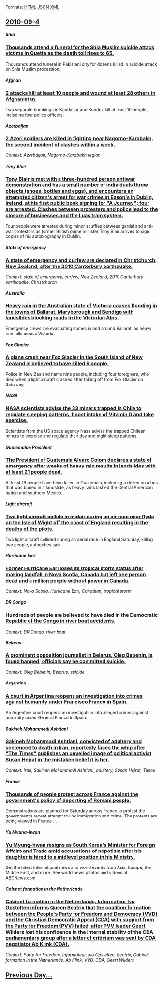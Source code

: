 
Formats: [HTML](2010/09/4/index.html)  [JSON](2010/09/4/index.json)  [XML](2010/09/4/index.xml)  

## [2010-09-4](/news/2010/09/4/index.md)

##### Shia
### [Thousands attend a funeral for the Shia Muslim suicide attack victims in Quetta as the death toll rises to 65. ](/news/2010/09/4/thousands-attend-a-funeral-for-the-shia-muslim-suicide-attack-victims-in-quetta-as-the-death-toll-rises-to-65.md)
Thousands attend funeral in Pakistani city for dozens killed in suicide attack on Shia Muslim procession.

##### Afghan
### [2 attacks kill at least 10 people and wound at least 28 others in Afghanistan. ](/news/2010/09/4/2-attacks-kill-at-least-10-people-and-wound-at-least-28-others-in-afghanistan.md)
Two separate bombings in Kandahar and Kunduz kill at least 10 people, including four police officers.

##### Azerbaijan
### [2 Azeri soldiers are killed in fighting near Nagorno-Karabakh, the second incident of clashes within a week. ](/news/2010/09/4/2-azeri-soldiers-are-killed-in-fighting-near-nagorno-karabakh-the-second-incident-of-clashes-within-a-week.md)
_Context: Azerbaijan, Nagorno-Karabakh region_

##### Tony Blair
### [Tony Blair is met with a three-hundred person antiwar demonstration and has a small number of individuals throw objects (shoes, bottles and eggs), and encounters an attempted citizen's arrest for war crimes at Eason's in Dublin, Ireland, at his first public book signing for "A Journey"; four are arrested. Clashes between protesters and police lead to the closure of businesses and the Luas tram system. ](/news/2010/09/4/tony-blair-is-met-with-a-three-hundred-person-antiwar-demonstration-and-has-a-small-number-of-individuals-throw-objects-shoes-bottles-and.md)
Four people were arrested during minor scuffles between gardaí and anti-war protestors as former British prime minister Tony Blair arrived to sign copies of his autobiography in Dublin.

##### State of emergency
### [A state of emergency and curfew are declared in Christchurch, New Zealand, after the 2010 Canterbury earthquake. ](/news/2010/09/4/a-state-of-emergency-and-curfew-are-declared-in-christchurch-new-zealand-after-the-2010-canterbury-earthquake.md)
_Context: state of emergency, curfew, New Zealand, 2010 Canterbury earthquake, Christchurch_

##### Australia
### [Heavy rain in the Australian state of Victoria causes flooding in the towns of Ballarat, Maryborough and Bendigo with landslides blocking roads in the Victorian Alps. ](/news/2010/09/4/heavy-rain-in-the-australian-state-of-victoria-causes-flooding-in-the-towns-of-ballarat-maryborough-and-bendigo-with-landslides-blocking-ro.md)
Emergency crews are evacuating homes in and around Ballarat, as heavy rain falls across Victoria.

##### Fox Glacier
### [A plane crash near Fox Glacier in the South Island of New Zealand is believed to have killed 9 people. ](/news/2010/09/4/a-plane-crash-near-fox-glacier-in-the-south-island-of-new-zealand-is-believed-to-have-killed-9-people.md)
Police in New Zealand name nine people, including four foreigners, who died when a light aircraft crashed after taking off from Fox Glacier on Saturday.

##### NASA
### [NASA scientists advise the 33 miners trapped in Chile to regulate sleeping patterns, boost intake of Vitamin D and take exercise. ](/news/2010/09/4/nasa-scientists-advise-the-33-miners-trapped-in-chile-to-regulate-sleeping-patterns-boost-intake-of-vitamin-d-and-take-exercise.md)
Scientists from the US space agency Nasa advise the trapped Chilean miners to exercise and regulate their day and night sleep patterns.

##### Guatemalan President
### [The President of Guatemala Alvaro Colom declares a state of emergency after weeks of heavy rain results in landslides with at least 21 people dead. ](/news/2010/09/4/the-president-of-guatemala-alvaro-colom-declares-a-state-of-emergency-after-weeks-of-heavy-rain-results-in-landslides-with-at-least-21-peopl.md)
At least 18 people have been killed in Guatemala, including a dozen on a bus that was buried in a landslide, as heavy rains lashed the Central American nation and southern Mexico.

##### Light aircraft
### [Two light aircraft collide in midair during an air race near Ryde on the Isle of Wight off the coast of England resulting in the deaths of the pilots. ](/news/2010/09/4/two-light-aircraft-collide-in-midair-during-an-air-race-near-ryde-on-the-isle-of-wight-off-the-coast-of-england-resulting-in-the-deaths-of-t.md)
Two light aircraft collided during an aerial race in England Saturday, killing two people, authorities said.

##### Hurricane Earl
### [Former Hurricane Earl loses its tropical storm status after making landfall in Nova Scotia, Canada but left one person dead and a million people without power in Canada. ](/news/2010/09/4/former-hurricane-earl-loses-its-tropical-storm-status-after-making-landfall-in-nova-scotia-canada-but-left-one-person-dead-and-a-million-pe.md)
_Context: Nova Scotia, Hurricane Earl, Canadian, tropical storm_

##### DR Congo
### [Hundreds of people are believed to have died in the Democratic Republic of the Congo in river boat accidents. ](/news/2010/09/4/hundreds-of-people-are-believed-to-have-died-in-the-democratic-republic-of-the-congo-in-river-boat-accidents.md)
_Context: DR Congo, river boat_

##### Belarus
### [A prominent opposition journalist in Belarus, Oleg Bebenin, is found hanged; officials say he committed suicide. ](/news/2010/09/4/a-prominent-opposition-journalist-in-belarus-oleg-bebenin-is-found-hanged-officials-say-he-committed-suicide.md)
_Context: Oleg Bebenin, Belarus, suicide_

##### Argentina
### [A court in Argentina reopens an investigation into crimes against humanity under Francisco Franco in Spain. ](/news/2010/09/4/a-court-in-argentina-reopens-an-investigation-into-crimes-against-humanity-under-francisco-franco-in-spain.md)
An Argentine court reopens an investigation into alleged crimes against humanity under General Franco in Spain.

##### Sakineh Mohammadi Ashtiani
### [Sakineh Mohammadi Ashtiani, convicted of adultery and sentenced to death in Iran, reportedly faces the whip after "The Times" publishes an unveiled image of political activist Susan Hejrat in the mistaken belief it is her. ](/news/2010/09/4/sakineh-mohammadi-ashtiani-convicted-of-adultery-and-sentenced-to-death-in-iran-reportedly-faces-the-whip-after-the-times-publishes-an-u.md)
_Context: Iran, Sakineh Mohammadi Ashtiani, adultery, Susan Hejrat, Times_

##### France
### [Thousands of people protest across France against the government's policy of deporting of Romani people. ](/news/2010/09/4/thousands-of-people-protest-across-france-against-the-government-s-policy-of-deporting-of-romani-people.md)
Demonstrations&#x20;are&#x20;planned&#x20;for&#x20;Saturday&#x20;across&#x20;France&#x20;to&#x20;protest&#x20;the&#x20;government&#x2019;s&#x20;recent&#x20;attempt&#x20;to&#x20;link&#x20;immigration&#x20;and&#x20;crime.&#x20;The&#x20;protests&#x20;are&#x20;being&#x20;viewed&#x20;in&#x20;France&#x20;...

##### Yu Myung-hwan
### [Yu Myung-hwan resigns as South Korea's Minister for Foreign Affairs and Trade amid accusations of nepotism after his daughter is hired to a midlevel position in his Ministry. ](/news/2010/09/4/yu-myung-hwan-resigns-as-south-korea-s-minister-for-foreign-affairs-and-trade-amid-accusations-of-nepotism-after-his-daughter-is-hired-to-a.md)
Get the latest international news and world events from Asia, Europe, the Middle East, and more. See world news photos and videos at ABCNews.com

##### Cabinet formation in the Netherlands
### [Cabinet formation in the Netherlands; Informateur Ivo Opstelten informs Queen Beatrix that the coalition formation between the People's Party for Freedom and Democracy (VVD) and the Christian Democratic Appeal (CDA) with support from the Party for Freedom (PVV) failed, after PVV leader Geert Wilders lost his confidence in the internal stability of the CDA parliamentary group after a letter of criticism was sent by CDA negotiator Ab Klink (CDA). ](/news/2010/09/4/cabinet-formation-in-the-netherlands-informateur-ivo-opstelten-informs-queen-beatrix-that-the-coalition-formation-between-the-people-s-part.md)
_Context: Party for Freedom, Informateur, Ivo Opstelten, Beatrix, Cabinet formation in the Netherlands, Ab Klink, VVD, CDA, Geert Wilders_

## [Previous Day...](/news/2010/09/3/index.md)

